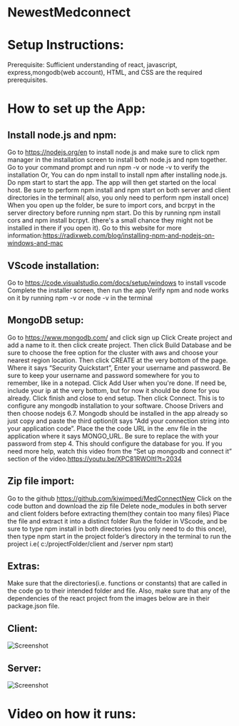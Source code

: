 
# NewestMedconnect

# Setup Instructions:
Prerequisite: Sufficient understanding of react, javascript, express,mongodb(web account), HTML, and CSS are the required prerequisites.


# How to set up the App: 
## Install node.js and npm:
Go to https://nodejs.org/en to install node.js and make sure to click npm manager in the installation screen to install both node.js and npm together.
Go to your command prompt and run npm -v or node -v to verify the installation
Or, You can do npm install to install npm after installing node.js.
Do npm start to start the app. The app will then get started on the local host.
Be sure to perform npm install and npm start on both server and client directories in the terminal( also, you only need to perform npm install once)
When you open up the folder, be sure to import cors, and bcrpyt in the server directory before running npm start. Do this by running npm install cors and npm install bcrpyt. (there's a small chance they might not be installed in there if you open it).
Go to this website for more information:https://radixweb.com/blog/installing-npm-and-nodejs-on-windows-and-mac 
## VScode installation:
Go to https://code.visualstudio.com/docs/setup/windows to install vscode
Complete the installer screen, then run the app
Verify npm and node works on it by running npm -v or node -v in the terminal
## MongoDB setup: 
Go to https://www.mongodb.com/ and click sign up
Click Create project and add a name to it. then click create project.
Then click Build Database and be sure to choose the free option for the cluster with aws and choose your nearest region location. Then click CREATE at the very bottom of the page.
Where it says “Security Quickstart”, Enter your username and password. Be sure to keep your username and password somewhere for you to remember, like in a notepad. Click Add User when you're done. If need be, include your ip at the very bottom, but for now it should be done for you already.
Click finish and close to end setup.
Then click Connect. This is to configure any mongodb installation to your software. Choose Drivers and then choose nodejs 6.7. Mongodb should be installed in the app already so just copy and paste the third option(it says “Add your connection string into your application code”.
Place the the code URL in the .env file in the application where it says MONGO_URL. Be sure to replace the <password> with your password from step 4.
This should configure the database for you.
If you need more help, watch this video from the “Set up mongodb and connect it” section of the video.https://youtu.be/XPC81RWOItI?t=2034 

## Zip file import:
Go to the github https://github.com/kiwimped/MedConnectNew 
Click on the code button and download the zip file
Delete node_modules in both server and client folders before extracting them(they contain too many files)
Place the file and extract it into a distinct folder 
Run the folder in VScode, and be sure to type npm install in both directories (you only need to do this once), then type npm start in the project folder’s directory in the terminal to run the project i.e( c:/projectFolder/client and /server  npm start)

## Extras:
Make sure that the directories(i.e. functions or constants) that are called in the code go to their intended folder and file.
Also, make sure that any of the dependencies of the react project from the images below are in their package.json file.

## Client:
![Screenshot](https://media.discordapp.net/attachments/495416328983805975/1316535466195161138/Screenshot_2024-12-11_173743.png?ex=675b66b3&is=675a1533&hm=59358c73049ccfe29fce9a004fe0446979d87f26d13b9459faf75f8e21a4eb17&=&format=webp&quality=lossless&width=482&height=570 "Screenshot Example")

## Server:
![Screenshot](https://media.discordapp.net/attachments/495416328983805975/1316535947638341642/image.png?ex=675b6725&is=675a15a5&hm=8113a1517417a26fa38d0bb3c3c2fc5a797160c72f50f4ce1db7942ba3e44ded&=&format=webp&quality=lossless&width=492&height=570 "Screenshot Example")

# Video on how it runs:


